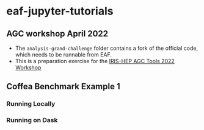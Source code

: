 # eaf-jupyter-tutorials

## AGC workshop April 2022
* The `analysis-grand-challenge` folder contains a fork of the official code, which needs to be runnable from EAF.
* This is a preparation exercise for the [IRIS-HEP AGC Tools 2022 Workshop](https://indico.cern.ch/event/1126109/)

## Coffea Benchmark Example 1
### Running Locally

### Running on Dask
